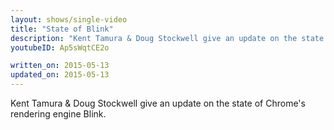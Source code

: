 ```yaml
---
layout: shows/single-video
title: "State of Blink"
description: "Kent Tamura & Doug Stockwell give an update on the state of Chrome's rendering engine Blink."
youtubeID: Ap5sWqtCE2o

written_on: 2015-05-13
updated_on: 2015-05-13
---
```


Kent Tamura & Doug Stockwell give an update on the state of Chrome's rendering engine Blink.